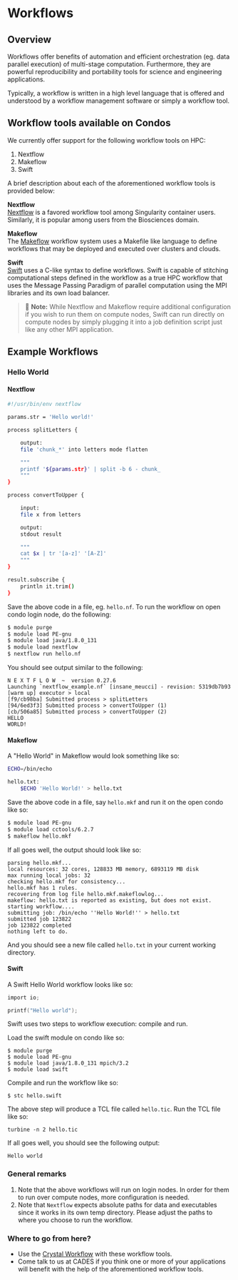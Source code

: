 # Workflows

## Overview

Workflows offer benefits of automation and efficient orchestration \(eg. data parallel execution\) of multi-stage computation. Furthermore, they are powerful reproducibility and portability tools for science and engineering applications.

Typically, a workflow is written in a high level language that is offered and understood by a workflow management software or simply a workflow tool.

## Workflow tools available on Condos

We currently offer support for the following workflow tools on HPC:

1. Nextflow
2. Makeflow
3. Swift

A brief description about each of the aforementioned workflow tools is provided below:

**Nextflow**  
[Nextflow](https://www.nextflow.io/docs/latest/index.html) is a favored workflow tool among Singularity container users. Similarly, it is popular among users from the Biosciences domain.

**Makeflow**  
The [Makeflow](http://ccl.cse.nd.edu/software/makeflow/) workflow system uses a Makefile like language to define workflows that may be deployed and executed over clusters and clouds.

**Swift**  
[Swift](http://swift-lang.org/Swift-T/index.php) uses a C-like syntax to define workflows. Swift is capable of stitching computational steps defined in the workflow as a true HPC workflow that uses the Message Passing Paradigm of parallel computation using the MPI libraries and its own load balancer.

> 📝 **Note:** While Nextflow and Makeflow require additional configuration if you wish to run them on compute nodes, Swift can run directly on compute nodes by simply plugging it into a job definition script just like any other MPI application.

## Example Workflows

### Hello World

#### Nextflow

```bash
#!/usr/bin/env nextflow

params.str = 'Hello world!'

process splitLetters {

    output:
    file 'chunk_*' into letters mode flatten

    """
    printf '${params.str}' | split -b 6 - chunk_
    """
}

process convertToUpper {

    input:
    file x from letters

    output:
    stdout result

    """
    cat $x | tr '[a-z]' '[A-Z]'
    """
}

result.subscribe {
    println it.trim()
}
```

Save the above code in a file, eg. `hello.nf`. To run the workflow on open condo login node, do the following:

```bash
$ module purge
$ module load PE-gnu
$ module load java/1.8.0_131
$ module load nextflow
$ nextflow run hello.nf
```

You should see output similar to the following:

```text
N E X T F L O W  ~  version 0.27.6
Launching `nextflow_example.nf` [insane_meucci] - revision: 5319db7b93
[warm up] executor > local
[f9/cb98ba] Submitted process > splitLetters
[94/6ed3f3] Submitted process > convertToUpper (1)
[cb/506a85] Submitted process > convertToUpper (2)
HELLO
WORLD!
```

#### Makeflow

A "Hello World" in Makeflow would look something like so:

```bash
ECHO=/bin/echo

hello.txt:
    $ECHO 'Hello World!' > hello.txt
```

Save the above code in a file, say `hello.mkf` and run it on the open condo like so:

```bash
$ module load PE-gnu
$ module load cctools/6.2.7
$ makeflow hello.mkf
```

If all goes well, the output should look like so:

```text
parsing hello.mkf...
local resources: 32 cores, 128833 MB memory, 6893119 MB disk
max running local jobs: 32
checking hello.mkf for consistency...
hello.mkf has 1 rules.
recovering from log file hello.mkf.makeflowlog...
makeflow: hello.txt is reported as existing, but does not exist.
starting workflow....
submitting job: /bin/echo ''Hello World!'' > hello.txt
submitted job 123822
job 123822 completed
nothing left to do.
```

And you should see a new file called `hello.txt` in your current working directory.

#### Swift

A Swift Hello World workflow looks like so:

```c
import io;

printf("Hello world");
```

Swift uses two steps to workflow execution: compile and run.

Load the swift module on condo like so:

```text
$ module purge
$ module load PE-gnu
$ module load java/1.8.0_131 mpich/3.2
$ module load swift
```

Compile and run the workflow like so:

```text
$ stc hello.swift
```

The above step will produce a TCL file called `hello.tic`. Run the TCL file like so:

```text
turbine -n 2 hello.tic
```

If all goes well, you should see the following output:

```text
Hello world
```

### General remarks

1. Note that the above workflows will run on login nodes. In order for them to run over compute nodes, more configuration is needed.
2. Note that `Nextflow` expects absolute paths for data and executables since it works in its own temp directory. Please adjust the paths to where you choose to run the workflow.

### Where to go from here?

* Use the [Crystal Workflow](https://github.com/wendikristine/documentation-template/tree/62a326e16ecef2ff128ef0b976de12c16f6ea062/using-the-hpc/how-to-use/condo-crystal-workflow.md) with these workflow tools.
* Come talk to us at CADES if you think one or more of your applications will benefit with the help of the aforementioned workflow tools.

